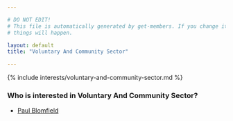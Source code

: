 ```yaml
---

# DO NOT EDIT!
# This file is automatically generated by get-members. If you change it, bad
# things will happen.

layout: default
title: "Voluntary And Community Sector"

---
```


{% include interests/voluntary-and-community-sector.md %}

### Who is interested in Voluntary And Community Sector?


* [Paul Blomfield](/members/paul-blomfield.html)
